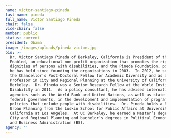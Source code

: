 ```yaml
---
name: victor-santiago-pineda
last-name: pineda
full_name: Victor Santiago Pineda
chair: false
vice-chair: false
member: public
status: current
president: Obama
image: /images/uploads/pineda-victor.jpg
bio: >-
  Dr. Victor Santiago Pineda of Berkeley, California is President of the World
  Enabled, an educational non-profit organization that promotes the rights and
  dignities of persons with disabilities, and the Pineda Foundation, positions
  he has held since founding the organizations in 2003.  In 2012, he served as
  the Chancellor's Post-Doctoral Fellow for Academic Diversity and as an Adjunct
  Professor in City and Regional Planning at the University of California (UC),
  Berkeley.  Dr. Pineda was a Senior Research Fellow at the World Institute on
  Disability in 2011.  As a policy consultant, he has advised international
  agencies such as the World Bank and United Nations, as well as state and
  federal governments, in the development and implementation of programs and
  policies that include people with disabilities.  Dr. Pineda holds a Ph.D. in
  Urban Planning from the Luskin School for Public Affairs at University of
  California at Los Angeles.  At UC Berkeley, he earned a Master’s degree in
  City and Regional Planning and bachelor’s degrees in Political Economy (BA)
  and Business Administration (BS).
agency: ''
---
```


